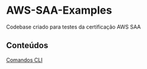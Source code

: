 # AWS-SAA-Examples
Codebase criado para testes da certificação AWS SAA

## Conteúdos

[Comandos CLI](./CLI/README.md)
